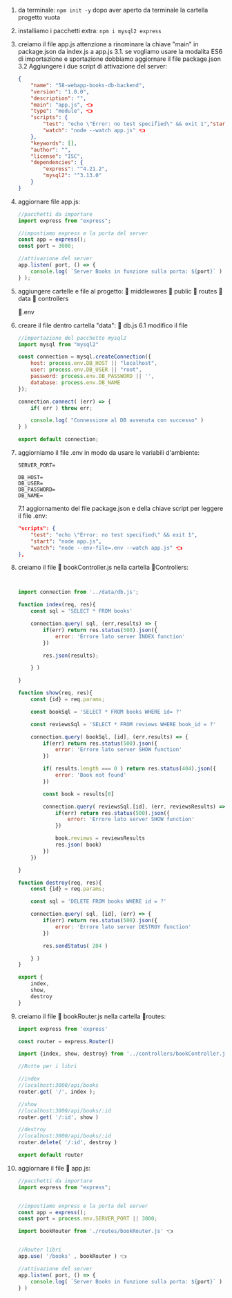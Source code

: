 1. da terminale: ```npm init -y``` dopo aver aperto da terminale la cartella progetto vuota
2. installiamo i pacchetti extra: ```npm i mysql2 express```
3. creiamo il file app.js attenzione a rinominare la chiave "main" in package.json da index.js a app.js
    3.1. se vogliamo usare la modalita ES6 di importazione e sportazione dobbiamo aggiornare il file package.json
    3.2 Aggiungere i due script di attivazione del server:
    ```json
    {
        "name": "58-webapp-books-db-backend",
        "version": "1.0.0",
        "description": "",
        "main": "app.js", 👈
        "type": "module", 👈
        "scripts": {
            "test": "echo \"Error: no test specified\" && exit 1","start": "node app.js", 👈
            "watch": "node --watch app.js" 👈
        },
        "keywords": [],
        "author": "",
        "license": "ISC",
        "dependencies": {
            "express": "^4.21.2",
            "mysql2": "^3.13.0"
        }
    }   
    ```

4. aggiornare file app.js:
    ```javascript
    //pacchetti da importare
    import express from "express";

    //impostiamo express e la porta del server
    const app = express();
    const port = 3000;

    //attivazione del server
    app.listen( port, () => {
        console.log( `Server Books in funzione sulla porta: ${port}` )
    } );
    ```

5. aggiungere cartelle e file al progetto:
    📁 middlewares
    📁 public
    📁 routes
    📁 data
    📁 controllers

    📃.env

6. creare il file dentro cartella "data": 📃 db.js
    6.1 modifico il file
    ```javascript
    //importazione del pacchetto mysql2
    import mysql from "mysql2"

    const connection = mysql.createConnection({
        host: process.env.DB_HOST || "localhost",
        user: process.env.DB_USER || "root",
        password: process.env.DB_PASSWORD || '',
        database: process.env.DB_NAME
    });

    connection.connect( (err) => {
        if( err ) throw err;

        console.log( "Connessione al DB avvenuta con successo" )
    } )

    export default connection;
    ```

7. aggiorniamo il file .env in modo da usare le variabili d'ambiente:
    ```env
    SERVER_PORT=

    DB_HOST=
    DB_USER=
    DB_PASSWORD=
    DB_NAME=
    ```
    7.1 aggiornamento del file package.json e della chiave script per leggere il file .env:
    ```json
    "scripts": {
        "test": "echo \"Error: no test specified\" && exit 1",
        "start": "node app.js",
        "watch": "node --env-file=.env --watch app.js" 👈
    },
    ```

8. creiamo il file 📃 bookController.js nella cartella 📁Controllers:
    ```javascript


    import connection from '../data/db.js';

    function index(req, res){
        const sql = 'SELECT * FROM books'

        connection.query( sql, (err,results) => {
            if(err) return res.status(500).json({
                error: 'Errore lato server INDEX function'
            })

            res.json(results);

        } )

    }

    function show(req, res){
        const {id} = req.params;

        const bookSql = 'SELECT * FROM books WHERE id= ?'

        const reviewsSql = 'SELECT * FROM reviews WHERE book_id = ?'

        connection.query( bookSql, [id], (err,results) => {
            if(err) return res.status(500).json({
                error: 'Errore lato server SHOW function'
            })

            if( results.length === 0 ) return res.status(404).json({
                error: 'Book not found'
            })

            const book = results[0]

            connection.query( reviewsSql,[id], (err, reviewsResults) => {
                if(err) return res.status(500).json({
                    error: 'Errore lato server SHOW function'
                })

                book.reviews = reviewsResults
                res.json( book)
            })
        }) 

    }

    function destroy(req, res){
        const {id} = req.params;

        const sql = 'DELETE FROM books WHERE id = ?'

        connection.query( sql, [id], (err) => {
            if(err) return res.status(500).json({
                error: 'Errore lato server DESTROY function'
            })

            res.sendStatus( 204 )

        } )
    }

    export {
        index,
        show,
        destroy
    }
    ```

9. creiamo il file 📃 bookRouter.js nella cartella 📁routes:
    ```javascript
    import express from 'express'

    const router = express.Router()

    import {index, show, destroy} from '../controllers/bookController.js'

    //Rotte per i libri

    //index
    //localhost:3000/api/books
    router.get( '/', index );

    //show
    //localhost:3000/api/books/:id
    router.get( '/:id', show )

    //destroy
    //localhost:3000/api/books/:id
    router.delete( '/:id', destroy )

    export default router
    ```

10. aggiornare il file  📃 app.js:
    ```javascript
    //pacchetti da importare
    import express from "express";


    //impostiamo express e la porta del server
    const app = express();
    const port = process.env.SERVER_PORT || 3000;

    import bookRouter from './routes/bookRouter.js' 👈


    //Router libri
    app.use( '/books' , bookRouter ) 👈

    //attivazione del server
    app.listen( port, () => {
        console.log( `Server Books in funzione sulla porta: ${port}` )
    } )
    ```













